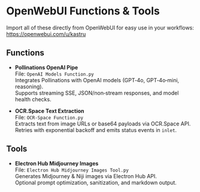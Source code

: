 # OpenWebUI Functions & Tools

Import all of these directly from OpenWebUI for easy use in your workflows:  
https://openwebui.com/u/kastru

## Functions
- **Pollinations OpenAI Pipe**  
  File: `OpenAI Models Function.py`  
  Integrates Pollinations with OpenAI models (GPT‑4o, GPT‑4o‑mini, reasoning).  
  Supports streaming SSE, JSON/non‑stream responses, and model health checks.

- **OCR.Space Text Extraction**  
  File: `OCR-Space Function.py`  
  Extracts text from image URLs or base64 payloads via OCR.Space API.  
  Retries with exponential backoff and emits status events in `inlet`.

## Tools
- **Electron Hub Midjourney Images**  
  File: `Electron Hub Midjourney Images Tool.py`  
  Generates Midjourney & Niji images via Electron Hub API.  
  Optional prompt optimization, sanitization, and markdown output.
